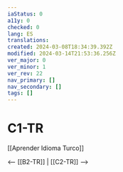```yaml
---
iaStatus: 0
a11y: 0
checked: 0
lang: ES
translations: 
created: 2024-03-08T18:34:39.392Z
modified: 2024-03-14T21:53:36.256Z
ver_major: 0
ver_minor: 1
ver_rev: 22
nav_primary: []
nav_secondary: []
tags: []
---
```

# C1-TR

[[Aprender Idioma Turco]]

<-- [[B2-TR]] | [[C2-TR]] -->